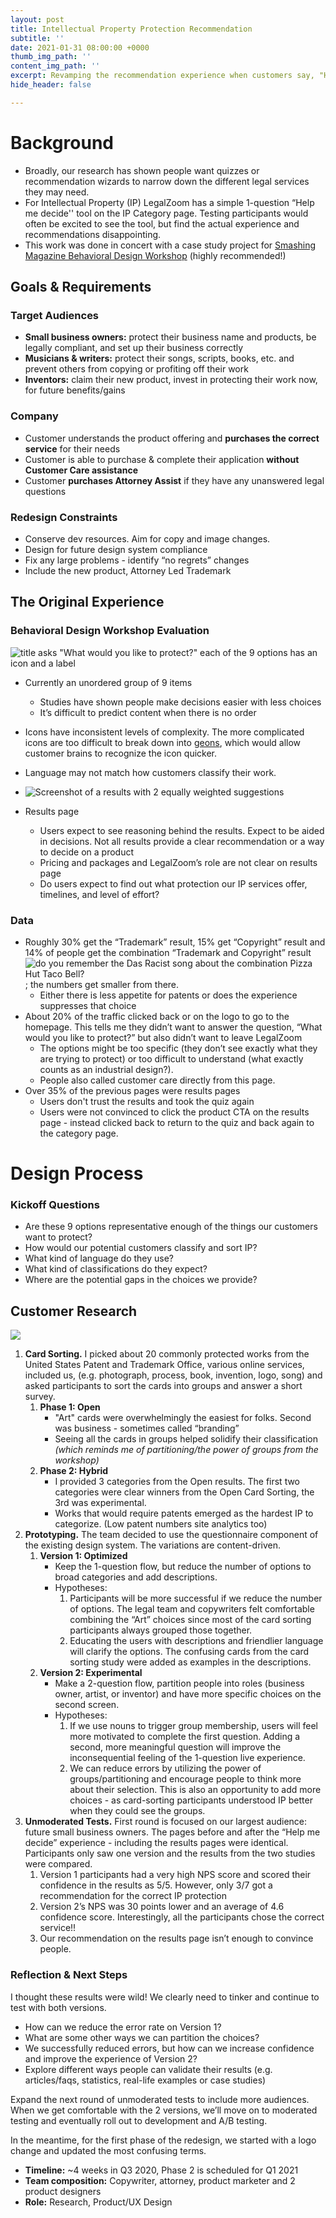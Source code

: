 ```yaml
---
layout: post
title: Intellectual Property Protection Recommendation
subtitle: ''
date: 2021-01-31 08:00:00 +0000
thumb_img_path: ''
content_img_path: ''
excerpt: Revamping the recommendation experience when customers say, "Help me decide"
hide_header: false

---
```

# Background

* Broadly, our research has shown people want quizzes or recommendation wizards to narrow down the different legal services they may need.
* For Intellectual Property (IP) LegalZoom has a simple 1-question “Help me decide'' tool on the IP Category page. Testing participants would often be excited to see the tool, but find the actual experience and recommendations disappointing.
* This work was done in concert with a case study project for [Smashing Magazine Behavioral Design Workshop](https://smashingconf.com/online-workshops/workshops/susan-guthrie-weinschenk) (highly recommended!)

## Goals & Requirements

### Target Audiences

* **Small business owners:** protect their business name and products, be legally compliant, and set up their business correctly
* **Musicians & writers:** protect their songs, scripts, books, etc. and prevent others from copying or profiting off their work
* **Inventors:** claim their new product, invest in protecting their work now, for future benefits/gains

### Company

* Customer understands the product offering and **purchases the correct service** for their needs
* Customer is able to purchase & complete their application **without Customer Care assistance**
* Customer **purchases Attorney Assist** if they have any unanswered legal questions

### Redesign Constraints

* Conserve dev resources. Aim for copy and image changes.
* Design for future design system compliance
* Fix any large problems - identify “no regrets” changes
* Include the new product, Attorney Led Trademark

## The Original Experience

### Behavioral Design Workshop Evaluation

![title asks "What would you like to protect?" each of the 9 options has an icon and a label](/images/og-q1.jpg "original experience")

* Currently an unordered group of 9 items
  * Studies have shown people make decisions easier with less choices
  * It’s difficult to predict content when there is no order
* Icons have inconsistent levels of complexity. The more complicated icons are too difficult to break down into [geons](https://en.wikipedia.org/wiki/Geon_(psychology)#:\~:text=Geons%20are%20the%20simple%202D,of%20objects%20in%20the%20brain.), which would allow customer brains to recognize the icon quicker.
* Language may not match how customers classify their work.

* ![Screenshot of a results with 2 equally weighted suggestions](/images/og-results.jpg "combination trademark copyright")
* Results page
  * Users expect to see reasoning behind the results. Expect to be aided in decisions. Not all results provide a clear recommendation or a way to decide on a product
  * Pricing and packages and LegalZoom’s role are not clear on results page
  * Do users expect to find out what protection our IP services offer, timelines, and level of effort?

### Data

* Roughly 30% get the “Trademark” result, 15% get “Copyright” result and 14% of people get the combination “Trademark and Copyright” result ![](/images/combophtb.jpg "do you remember the Das Racist song about the combination Pizza Hut Taco Bell?"); the numbers get smaller from there.
  * Either there is less appetite for patents or does the experience suppresses that choice
* About 20% of the traffic clicked back or on the logo to go to the homepage. This tells me they didn’t want to answer the question, “What would you like to protect?” but also didn’t want to leave LegalZoom
  * The options might be too specific (they don’t see exactly what they are trying to protect) or too difficult to understand (what exactly counts as an industrial design?).
  * People also called customer care directly from this page.
* Over 35% of the previous pages were results pages
  * Users don't trust the results and took the quiz again
  * Users were not convinced to click the product CTA on the results page - instead clicked back to return to the quiz and back again to the category page.

# Design Process

### Kickoff Questions

* Are these 9 options representative enough of the things our customers want to protect?
* How would our potential customers classify and sort IP?
* What kind of language do they use?
* What kind of classifications do they expect?
* Where are the potential gaps in the choices we provide?

## Customer Research

![](/images/cs-open.png)

1. **Card Sorting.** I picked about 20 commonly protected works from the United States Patent and Trademark Office, various online services, included us, (e.g. photograph, process, book, invention, logo, song) and asked participants to sort the cards into groups and answer a short survey.
   1. **Phase 1: Open**
      * "Art" cards were overwhelmingly the easiest for folks. Second was business - sometimes called “branding”
      * Seeing all the cards in groups helped solidify their classification _(which reminds me of partitioning/the power of groups from the workshop)_
   2. **Phase 2: Hybrid**
      * I provided 3 categories from the Open results. The first two categories were clear winners from the Open Card Sorting, the 3rd was experimental.
      * Works that would require patents emerged as the hardest IP to categorize. (Low patent numbers  site analytics too)
2. **Prototyping.** The team decided to use the questionnaire component of the existing design system. The variations are content-driven.
   1. **Version 1: Optimized**
      * Keep the 1-question flow, but reduce the number of options to broad categories and add descriptions.
      * Hypotheses:
        1. Participants will be more successful if we reduce the number of options. The legal team and copywriters felt comfortable combining the “Art” choices since most of the card sorting participants always grouped those together.
        2. Educating the users with descriptions and friendlier language will clarify the options. The confusing cards from the card sorting study were added as examples in the descriptions.
   2. **Version 2: Experimental**
      * Make a 2-question flow, partition people into roles (business owner, artist, or inventor) and have more specific choices on the second screen.
      * Hypotheses:
        1. If we use nouns to trigger group membership, users will feel more motivated to complete the first question. Adding a second, more meaningful question will improve the inconsequential feeling of the 1-question live experience.
        2. We can reduce errors by utilizing the power of groups/partitioning and encourage people to think more about their selection. This is also an opportunity to add more choices - as card-sorting participants understood IP better when they could see the groups.
3. **Unmoderated Tests.** First round is focused on our largest audience: future small business owners. The pages before and after the “Help me decide” experience - including the results pages were identical. Participants only saw one version and the results from the two studies were compared.
   1. Version 1 participants had a very high NPS score and scored their confidence in the results as 5/5. However, only 3/7 got a recommendation for the correct IP protection
   2. Version 2’s NPS was 30 points lower and an average of 4.6 confidence score. Interestingly, all the participants chose the correct service!!
   3. Our recommendation on the results page isn’t enough to convince people.

### Reflection & Next Steps

I thought these results were wild! We clearly need to tinker and continue to test with both versions.

* How can we reduce the error rate on Version 1?
* What are some other ways we can partition the choices?
* We successfully reduced errors, but how can we increase confidence and improve the experience of Version 2?
* Explore different ways people can validate their results (e.g. articles/faqs, statistics, real-life examples or case studies)

Expand the next round of unmoderated tests to include more audiences. When we get comfortable with the 2 versions, we’ll move on to moderated testing and eventually roll out to development and A/B testing.

In the meantime, for the first phase of the redesign, we started with a logo change and updated the most confusing terms.

* **Timeline:** \~4 weeks in Q3 2020, Phase 2 is scheduled for Q1 2021
* **Team composition:** Copywriter, attorney, product marketer and 2 product designers
* **Role:** Research, Product/UX Design